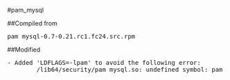 #pam_mysql

##Compiled from
<pre>pam_mysql-0.7-0.21.rc1.fc24.src.rpm</pre>

##Modified
<pre>
- Added 'LDFLAGS=-lpam' to avoid the following error:
		/lib64/security/pam_mysql.so: undefined symbol: pam_set_data
</pre>
